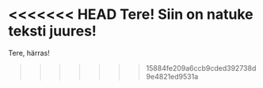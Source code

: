 <<<<<<< HEAD
Tere! Siin on natuke teksti juures!
=======
Tere, härras!
>>>>>>> 15884fe209a6ccb9cded392738d9e4821ed9531a

